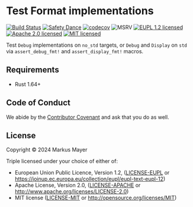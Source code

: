 # Test Format implementations

[![Build Status][build-image]][build-link]
[![Safety Dance][safety-image]][safety-link]
[![codecov][codecov-image]][codecov-link]
![MSRV][msrv-image]
[![EUPL 1.2 licensed][license-eupl-image]][license-eupl-link]
[![Apache 2.0 licensed][license-apache-image]][license-apache-link]
[![MIT licensed][license-mit-image]][license-mit-link]

Test `Debug` implementations on `no_std` targets, or `Debug` and `Display` on `std` via
`assert_debug_fmt!` and `assert_display_fmt!` macros.

## Requirements

- Rust 1.64+

## Code of Conduct

We abide by the [Contributor Covenant][cc] and ask that you do as well.

## License

Copyright © 2024 Markus Mayer

Triple licensed under your choice of either of:

- European Union Public Licence, Version 1.2, ([LICENSE-EUPL](LICENSE-EUPL)
  or https://joinup.ec.europa.eu/collection/eupl/eupl-text-eupl-12)
- Apache License, Version 2.0, ([LICENSE-APACHE](LICENSE-APACHE) or http://www.apache.org/licenses/LICENSE-2.0)
- MIT license ([LICENSE-MIT](LICENSE-MIT) or http://opensource.org/licenses/MIT)

[//]: # (badges)

[build-image]: https://github.com/sunsided/test-format/workflows/Rust/badge.svg

[build-link]: https://github.com/sunsided/test-format/actions

[safety-image]: https://img.shields.io/badge/unsafe-forbidden-success.svg

[safety-link]: https://github.com/rust-secure-code/safety-dance/

[msrv-image]: https://img.shields.io/badge/rustc-1.64+-blue.svg

[license-eupl-image]: https://img.shields.io/badge/license-EUPL_1.2-blue.svg

[license-apache-image]: https://img.shields.io/badge/license-Apache_2.0-blue.svg

[license-mit-image]: https://img.shields.io/badge/license-MIT-blue.svg

[license-apache-link]: https://github.com/sunsided/hardware-registers/blob/develop/LICENSE-APACHE

[license-mit-link]: https://github.com/sunsided/hardware-registers/blob/develop/LICENSE-MIT

[license-eupl-link]: https://github.com/sunsided/hardware-registers/blob/develop/LICENSE-EUPL

[codecov-image]: https://codecov.io/gh/sunsided/test-format/graph/badge.svg?token=hpv93Da1CU

[codecov-link]: https://codecov.io/gh/sunsided/test-format

[cc]: https://contributor-covenant.org
